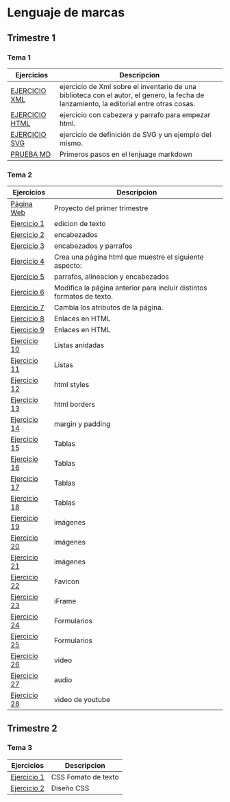 # Lenguaje de marcas
## Trimestre 1
### Tema 1
Ejercicios|Descripcion
----------|-----------
[EJERCICIO XML](/tema1/libros.xml)| ejercicio de Xml sobre el inventario de una biblioteca con el autor, el genero, la fecha de lanzamiento, la editorial entre otras cosas.
[EJERCICIO HTML](/tema1/PRUEBAS.html)|ejercicio con cabezera y parrafo para empezar html.
[EJERCICIO SVG](/tema1/SVG.docx) | ejercicio de definición de SVG y un ejemplo del mismo.
[PRUEBA MD](https://github.com/JuanJoseblandon/pruebas-)|Primeros pasos en el lenjuage markdown
### Tema 2
Ejercicios|Descripcion
----------|-------------------
[Página Web](https://web4ujuanjoseba.w3spaces.com)|Proyecto del primer trimestre
[Ejercicio 1](/tema2/ejercicio1.html)| edicion de texto
[Ejercicio 2](/tema2/ejercicio2.html)| encabezados
[Ejercicio 3](/tema2/ejercicio3.html)| encabezados y parrafos
[Ejercicio 4](/tema2/ejercicio4.html)| Crea una página html que muestre el siguiente aspecto:
[Ejercicio 5](/tema2/ejercicio5.html)| parrafos, alineacion y encabezados
[Ejercicio 6](/tema2/ejercicio6.html)| Modifica la página anterior para incluir distintos formatos de texto.
[Ejercicio 7](/tema2/ejercicio7.html)| Cambia los atributos de la página. 
[Ejercicio 8](/tema2/misitio/)|Enlaces en HTML
[Ejercicio 9](/tema2/welcome_to_runners_home/)| Enlaces en HTML
[Ejercicio 10](/tema2/ejercicio10.html)| Listas anidadas
[Ejercicio 11](/tema2/ejercicio11.html)| Listas
[Ejercicio 12](/tema2/ejercicio12.html)| html styles
[Ejercicio 13](/tema2/ejercicio13.html)| html borders
[Ejercicio 14](/tema2/ejercicio14.html)| margin y padding
[Ejercicio 15](/tema2/ejercicio15.html)| Tablas
[Ejercicio 16](/tema2/ejercicio16.html)| Tablas
[Ejercicio 17](/tema2/ejercicio17.html)| Tablas
[Ejercicio 18](/tema2/ejercicio18.html)| Tablas
[Ejercicio 19](/tema2/ejercicio19.html)| imágenes
[Ejercicio 20](/tema2/ejercicio20.html)| imágenes
[Ejercicio 21](/tema2/ejercicio21.html)| imágenes
[Ejercicio 22](/tema2/ejercicio22.html)| Favicon
[Ejercicio 23](/tema2/ejercicio23.html)| iFrame
[Ejercicio 24](/tema2/ejercicio24.html)|  Formularios
[Ejercicio 25](/tema2/Html-2-25.html)|  Formularios
[Ejercicio 26](/tema2/Html-2-26.html)|  video
[Ejercicio 27](/tema2/Html-2-27.html)|  audio
[Ejercicio 28](/tema2/Html-2-28.html)|  video de youtube
## Trimestre 2
### Tema 3
Ejercicios|Descripcion
----------|-----------
[Ejercicio 1](/Tema_3/Css-1-1.html)|CSS Fomato de texto
[Ejercicio 2](/Tema_3/CSS_Ejercicio2)| Diseño CSS










